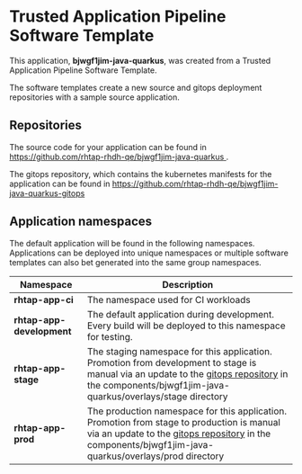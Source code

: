 # Trusted Application Pipeline Software Template

This application, **bjwgf1jim-java-quarkus**, was created from a Trusted Application Pipeline Software Template.

The software templates create a new source and gitops deployment repositories with a sample source application. 

## Repositories

The source code for your application can be found in [https://github.com/rhtap-rhdh-qe/bjwgf1jim-java-quarkus ](https://github.com/rhtap-rhdh-qe/bjwgf1jim-java-quarkus ).
 
The gitops repository, which contains the kubernetes manifests for the application can be found in 
[https://github.com/rhtap-rhdh-qe/bjwgf1jim-java-quarkus-gitops ](https://github.com/rhtap-rhdh-qe/bjwgf1jim-java-quarkus-gitops ) 

## Application namespaces 

The default application will be found in the following namespaces. Applications can be deployed into unique namespaces or multiple software templates can also bet generated into the same group namespaces.  

|  Namespace   |  Description   |  
| -------- | -------- |
| **rhtap-app-ci** | The namespace used for CI workloads |
| **rhtap-app-development** | The default application during development. Every build will be deployed to this namespace for testing. |
| **rhtap-app-stage** | The staging namespace for this application. Promotion from development to stage is manual via an update to the [gitops repository](https://github.com/rhtap-rhdh-qe/bjwgf1jim-java-quarkus-gitops ) in the components/bjwgf1jim-java-quarkus/overlays/stage directory |
| **rhtap-app-prod** | The production namespace for this application. Promotion from stage to production is manual via an update to the [gitops repository](https://github.com/rhtap-rhdh-qe/bjwgf1jim-java-quarkus-gitops ) in the components/bjwgf1jim-java-quarkus/overlays/prod directory |